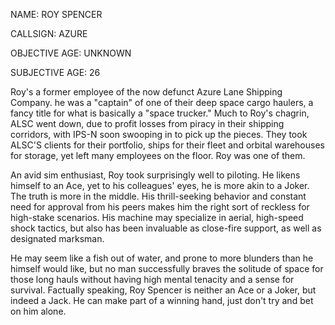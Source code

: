 NAME: ROY SPENCER

CALLSIGN: AZURE

OBJECTIVE AGE: UNKNOWN

SUBJECTIVE AGE: 26

Roy's a former employee of the now defunct Azure Lane Shipping Company. he was a "captain" of one of their deep space cargo haulers, a fancy title for what is basically a "space trucker." Much to Roy's chagrin, ALSC went down, due to profit losses from piracy in their shipping corridors, with IPS-N soon swooping in to pick up the pieces. They took ALSC'S clients for their portfolio, ships for their fleet and orbital warehouses for storage, yet left many employees on the floor. Roy was one of them. 

An avid sim enthusiast, Roy took surprisingly well to piloting. He likens himself to an Ace, yet to his colleagues' eyes, he is more akin to a Joker. The truth is more in the middle. His thrill-seeking behavior and constant need for approval from his peers makes him the right sort of reckless for high-stake scenarios. His machine may specialize in aerial, high-speed shock tactics, but also has been invaluable as close-fire support, as well as designated marksman. 

He may seem like a fish out of water, and prone to more blunders than he himself would like, but no man successfully braves the solitude of space for those long hauls without having high mental tenacity and a sense for survival. Factually speaking, Roy Spencer is neither an Ace or a Joker, but indeed a Jack. He can make part of a winning hand, just don't try and bet on him alone.